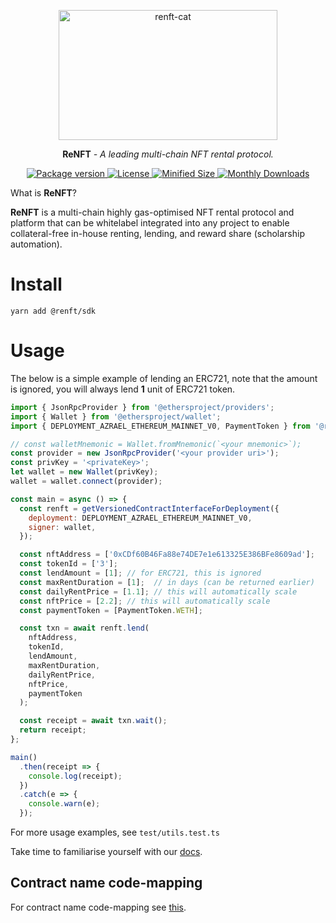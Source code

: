 <p align="center">
  <a href="https://renft.io/"><img width="350" height="208" src="https://i.imgur.com/WgB9HzK.png" alt='renft-cat'></a>
</p>

<p align="center"><strong>ReNFT</strong> <em>- A leading multi-chain NFT rental protocol.</em></p>

<p align="center">
<a href="https://pypi.org/project/httpx/">
    <img src="https://img.shields.io/npm/v/@renft/sdk?style=for-the-badge" alt="Package version">
    <img src="https://img.shields.io/npm/l/@renft/sdk?style=for-the-badge" alt="License">
    <img src="https://img.shields.io/bundlephobia/min/@renft/sdk?style=for-the-badge" alt="Minified Size">
    <img src="https://img.shields.io/npm/dm/@renft/sdk?style=for-the-badge" alt="Monthly Downloads">
</a>
</p>

What is **ReNFT**?

**ReNFT** is a multi-chain highly gas-optimised NFT rental protocol and platform that can be whitelabel integrated into any project to enable collateral-free in-house renting, lending, and reward share (scholarship automation).

# Install

`yarn add @renft/sdk`

# Usage

The below is a simple example of lending an ERC721, note that the amount is ignored, you will always lend **1** unit of ERC721 token.

```javascript
import { JsonRpcProvider } from '@ethersproject/providers';
import { Wallet } from '@ethersproject/wallet';
import { DEPLOYMENT_AZRAEL_ETHEREUM_MAINNET_V0, PaymentToken } from '@renft/sdk';

// const walletMnemonic = Wallet.fromMnemonic(`<your mnemonic>`);
const provider = new JsonRpcProvider('<your provider uri>');
const privKey = '<privateKey>';
let wallet = new Wallet(privKey);
wallet = wallet.connect(provider);

const main = async () => {
  const renft = getVersionedContractInterfaceForDeployment({
    deployment: DEPLOYMENT_AZRAEL_ETHEREUM_MAINNET_V0,
    signer: wallet,
  });

  const nftAddress = ['0xCDf60B46Fa88e74DE7e1e613325E386BFe8609ad'];
  const tokenId = ['3'];
  const lendAmount = [1]; // for ERC721, this is ignored
  const maxRentDuration = [1];  // in days (can be returned earlier)
  const dailyRentPrice = [1.1]; // this will automatically scale
  const nftPrice = [2.2]; // this will automatically scale
  const paymentToken = [PaymentToken.WETH];

  const txn = await renft.lend(
    nftAddress,
    tokenId,
    lendAmount,
    maxRentDuration,
    dailyRentPrice,
    nftPrice,
    paymentToken
  );

  const receipt = await txn.wait();
  return receipt;
};

main()
  .then(receipt => {
    console.log(receipt);
  })
  .catch(e => {
    console.warn(e);
  });
```

For more usage examples, see `test/utils.test.ts`

Take time to familiarise yourself with our [docs](https://docs.renft.io).

## Contract name code-mapping

For contract name code-mapping see [this](https://docs.renft.io/developers/contracts-name-mapping).

